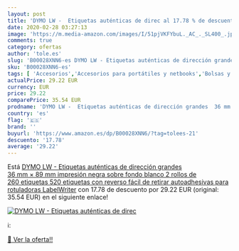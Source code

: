 ```yaml
---
layout: post
title: 'DYMO LW -  Etiquetas auténticas de direc al 17.78 % de descuento'
date: 2020-02-28 03:27:13
image: 'https://m.media-amazon.com/images/I/51pjVKFYbuL._AC_._SL400_.jpg'
comments: true
category: ofertas
author: 'tole.es'
slug: 'B00028XNN6-es DYMO LW - Etiquetas auténticas de dirección grandes 36 mm...'
sku: 'B00028XNN6-es'
tags: [ 'Accesorios','Accesorios para portátiles y netbooks','Bolsas y fundas para portátiles y netbooks','Bolígrafos, lápices y útiles de escritura','Fundas blandas para portátiles y netbooks','Informática','Oficina y papelería','Rotuladores permanentes','Rotuladores y subrayadores','dymo', ]
actualPrice: 29.22 EUR
currency: EUR
price: 29.22
comparePrice: 35.54 EUR
prodname: 'DYMO LW -  Etiquetas auténticas de dirección grandes  36 mm × 89 mm  impresión negra sobre fondo blanco  2 rollos de 260 etiquetas  520 etiquetas con reverso fácil de retirar   autoadhesivas  para rotuladoras LabelWriter'
country: 'es'
flag: '🇪🇸'
brand: ''
buyurl: 'https://www.amazon.es/dp/B00028XNN6/?tag=tolees-21'
descuento: '17.78'
average: '29.22'
---
```


Está [DYMO LW -  Etiquetas auténticas de dirección grandes  36 mm × 89 mm  impresión negra sobre fondo blanco  2 rollos de 260 etiquetas  520 etiquetas con reverso fácil de retirar   autoadhesivas  para rotuladoras LabelWriter](https://www.amazon.es/dp/B00028XNN6/?tag=tolees-21) con 17.78 de descuento por 29.22 EUR (original: 35.54 EUR) en el siguiente enlace!

[![DYMO LW -  Etiquetas auténticas de direc](https://m.media-amazon.com/images/I/51pjVKFYbuL._AC_._SL400_.jpg)](https://www.amazon.es/dp/B00028XNN6/?tag=tolees-21)

ℹ️:


[🛒 Ver la oferta!!](https://www.amazon.es/dp/B00028XNN6/?tag=tolees-21)
